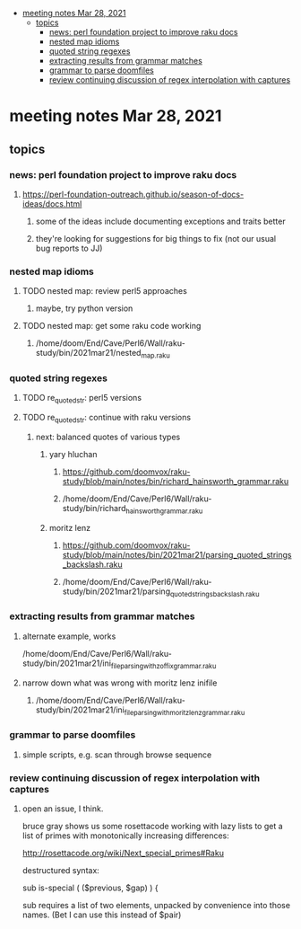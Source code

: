 - [meeting notes Mar 28, 2021](#orgef749eb)
  - [topics](#org2b1e183)
    - [news: perl foundation project to improve raku docs](#orgca74673)
    - [nested map idioms](#org1265cc9)
    - [quoted string regexes](#org01af4e8)
    - [extracting results from grammar matches](#org9feedee)
    - [grammar to parse doomfiles](#org235e4f4)
    - [review continuing discussion of regex interpolation with captures](#orgf699758)


<a id="orgef749eb"></a>

# meeting notes Mar 28, 2021


<a id="org2b1e183"></a>

## topics


<a id="orgca74673"></a>

### news: perl foundation project to improve raku docs

1.  <https://perl-foundation-outreach.github.io/season-of-docs-ideas/docs.html>

    1.  some of the ideas include documenting exceptions and traits better
    
    2.  they're looking for suggestions for big things to fix (not our usual bug reports to JJ)


<a id="org1265cc9"></a>

### nested map idioms

1.  TODO nested map: review perl5 approaches

    1.  maybe, try python version

2.  TODO nested map: get some raku code working

    1.  /home/doom/End/Cave/Perl6/Wall/raku-study/bin/2021mar21/nested<sub>map.raku</sub>


<a id="org01af4e8"></a>

### quoted string regexes

1.  TODO re<sub>quoted</sub><sub>str</sub>: perl5 versions

2.  TODO re<sub>quoted</sub><sub>str</sub>: continue with raku versions

    1.  next: balanced quotes of various types
    
        1.  yary hluchan
        
            1.  <https://github.com/doomvox/raku-study/blob/main/notes/bin/richard_hainsworth_grammar.raku>
            
            2.  /home/doom/End/Cave/Perl6/Wall/raku-study/bin/richard<sub>hainsworth</sub><sub>grammar.raku</sub>
        
        2.  moritz lenz
        
            1.  <https://github.com/doomvox/raku-study/blob/main/notes/bin/2021mar21/parsing_quoted_strings_backslash.raku>
            
            2.  /home/doom/End/Cave/Perl6/Wall/raku-study/bin/2021mar21/parsing<sub>quoted</sub><sub>strings</sub><sub>backslash.raku</sub>


<a id="org9feedee"></a>

### extracting results from grammar matches

1.  alternate example, works

    /home/doom/End/Cave/Perl6/Wall/raku-study/bin/2021mar21/ini<sub>file</sub><sub>parsing</sub><sub>with</sub><sub>zoffix</sub><sub>grammar.raku</sub>

2.  narrow down what was wrong with moritz lenz inifile

    1.  /home/doom/End/Cave/Perl6/Wall/raku-study/bin/2021mar21/ini<sub>file</sub><sub>parsing</sub><sub>with</sub><sub>moritz</sub><sub>lenz</sub><sub>grammar.raku</sub>


<a id="org235e4f4"></a>

### grammar to parse doomfiles

1.  simple scripts, e.g. scan through browse sequence


<a id="orgf699758"></a>

### review continuing discussion of regex interpolation with captures

1.  open an issue, I think.

    bruce gray shows us some rosettacode working with lazy lists to get a list of primes with monotonically increasing differences:
    
    <http://rosettacode.org/wiki/Next_special_primes#Raku>
    
    destructured syntax:
    
    sub is-special ( ($previous, $gap) ) {
    
    sub requires a list of two elements, unpacked by convenience into those names. (Bet I can use this instead of $pair)
